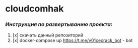 # cloudcomhak
### **_Инструкция по развертыванию проекта:_**
1. [x] скачать данный репозиторий
2. [x] docker-compose up
    https://t.me/v01cecrack_bot - bot

